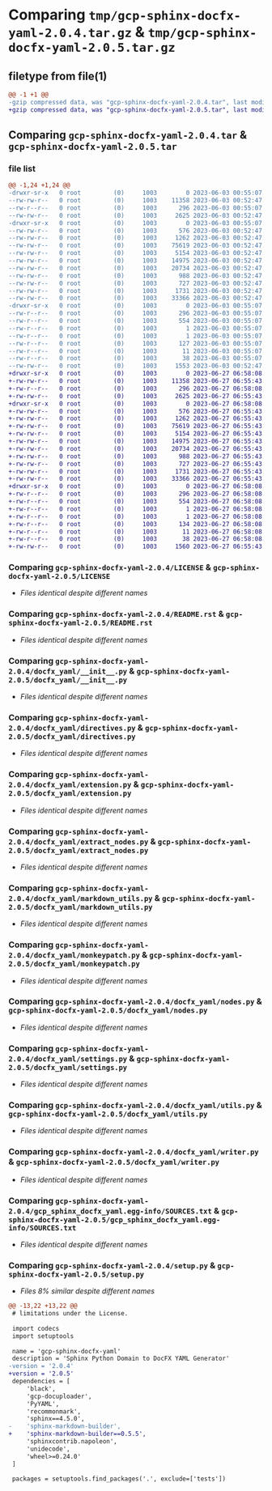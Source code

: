 # Comparing `tmp/gcp-sphinx-docfx-yaml-2.0.4.tar.gz` & `tmp/gcp-sphinx-docfx-yaml-2.0.5.tar.gz`

## filetype from file(1)

```diff
@@ -1 +1 @@
-gzip compressed data, was "gcp-sphinx-docfx-yaml-2.0.4.tar", last modified: Sat Jun  3 00:55:07 2023, max compression
+gzip compressed data, was "gcp-sphinx-docfx-yaml-2.0.5.tar", last modified: Tue Jun 27 06:58:08 2023, max compression
```

## Comparing `gcp-sphinx-docfx-yaml-2.0.4.tar` & `gcp-sphinx-docfx-yaml-2.0.5.tar`

### file list

```diff
@@ -1,24 +1,24 @@
-drwxr-sr-x   0 root         (0)     1003        0 2023-06-03 00:55:07.150530 gcp-sphinx-docfx-yaml-2.0.4/
--rw-rw-r--   0 root         (0)     1003    11358 2023-06-03 00:52:47.000000 gcp-sphinx-docfx-yaml-2.0.4/LICENSE
--rw-r--r--   0 root         (0)     1003      296 2023-06-03 00:55:07.150530 gcp-sphinx-docfx-yaml-2.0.4/PKG-INFO
--rw-rw-r--   0 root         (0)     1003     2625 2023-06-03 00:52:47.000000 gcp-sphinx-docfx-yaml-2.0.4/README.rst
-drwxr-sr-x   0 root         (0)     1003        0 2023-06-03 00:55:07.150530 gcp-sphinx-docfx-yaml-2.0.4/docfx_yaml/
--rw-rw-r--   0 root         (0)     1003      576 2023-06-03 00:52:47.000000 gcp-sphinx-docfx-yaml-2.0.4/docfx_yaml/__init__.py
--rw-rw-r--   0 root         (0)     1003     1262 2023-06-03 00:52:47.000000 gcp-sphinx-docfx-yaml-2.0.4/docfx_yaml/directives.py
--rw-rw-r--   0 root         (0)     1003    75619 2023-06-03 00:52:47.000000 gcp-sphinx-docfx-yaml-2.0.4/docfx_yaml/extension.py
--rw-rw-r--   0 root         (0)     1003     5154 2023-06-03 00:52:47.000000 gcp-sphinx-docfx-yaml-2.0.4/docfx_yaml/extract_nodes.py
--rw-rw-r--   0 root         (0)     1003    14975 2023-06-03 00:52:47.000000 gcp-sphinx-docfx-yaml-2.0.4/docfx_yaml/markdown_utils.py
--rw-rw-r--   0 root         (0)     1003    20734 2023-06-03 00:52:47.000000 gcp-sphinx-docfx-yaml-2.0.4/docfx_yaml/monkeypatch.py
--rw-rw-r--   0 root         (0)     1003      988 2023-06-03 00:52:47.000000 gcp-sphinx-docfx-yaml-2.0.4/docfx_yaml/nodes.py
--rw-rw-r--   0 root         (0)     1003      727 2023-06-03 00:52:47.000000 gcp-sphinx-docfx-yaml-2.0.4/docfx_yaml/settings.py
--rw-rw-r--   0 root         (0)     1003     1731 2023-06-03 00:52:47.000000 gcp-sphinx-docfx-yaml-2.0.4/docfx_yaml/utils.py
--rw-rw-r--   0 root         (0)     1003    33366 2023-06-03 00:52:47.000000 gcp-sphinx-docfx-yaml-2.0.4/docfx_yaml/writer.py
-drwxr-sr-x   0 root         (0)     1003        0 2023-06-03 00:55:07.150530 gcp-sphinx-docfx-yaml-2.0.4/gcp_sphinx_docfx_yaml.egg-info/
--rw-r--r--   0 root         (0)     1003      296 2023-06-03 00:55:07.000000 gcp-sphinx-docfx-yaml-2.0.4/gcp_sphinx_docfx_yaml.egg-info/PKG-INFO
--rw-r--r--   0 root         (0)     1003      554 2023-06-03 00:55:07.000000 gcp-sphinx-docfx-yaml-2.0.4/gcp_sphinx_docfx_yaml.egg-info/SOURCES.txt
--rw-r--r--   0 root         (0)     1003        1 2023-06-03 00:55:07.000000 gcp-sphinx-docfx-yaml-2.0.4/gcp_sphinx_docfx_yaml.egg-info/dependency_links.txt
--rw-r--r--   0 root         (0)     1003        1 2023-06-03 00:55:07.000000 gcp-sphinx-docfx-yaml-2.0.4/gcp_sphinx_docfx_yaml.egg-info/not-zip-safe
--rw-r--r--   0 root         (0)     1003      127 2023-06-03 00:55:07.000000 gcp-sphinx-docfx-yaml-2.0.4/gcp_sphinx_docfx_yaml.egg-info/requires.txt
--rw-r--r--   0 root         (0)     1003       11 2023-06-03 00:55:07.000000 gcp-sphinx-docfx-yaml-2.0.4/gcp_sphinx_docfx_yaml.egg-info/top_level.txt
--rw-r--r--   0 root         (0)     1003       38 2023-06-03 00:55:07.150530 gcp-sphinx-docfx-yaml-2.0.4/setup.cfg
--rw-rw-r--   0 root         (0)     1003     1553 2023-06-03 00:52:47.000000 gcp-sphinx-docfx-yaml-2.0.4/setup.py
+drwxr-sr-x   0 root         (0)     1003        0 2023-06-27 06:58:08.650907 gcp-sphinx-docfx-yaml-2.0.5/
+-rw-rw-r--   0 root         (0)     1003    11358 2023-06-27 06:55:43.000000 gcp-sphinx-docfx-yaml-2.0.5/LICENSE
+-rw-r--r--   0 root         (0)     1003      296 2023-06-27 06:58:08.650907 gcp-sphinx-docfx-yaml-2.0.5/PKG-INFO
+-rw-rw-r--   0 root         (0)     1003     2625 2023-06-27 06:55:43.000000 gcp-sphinx-docfx-yaml-2.0.5/README.rst
+drwxr-sr-x   0 root         (0)     1003        0 2023-06-27 06:58:08.650907 gcp-sphinx-docfx-yaml-2.0.5/docfx_yaml/
+-rw-rw-r--   0 root         (0)     1003      576 2023-06-27 06:55:43.000000 gcp-sphinx-docfx-yaml-2.0.5/docfx_yaml/__init__.py
+-rw-rw-r--   0 root         (0)     1003     1262 2023-06-27 06:55:43.000000 gcp-sphinx-docfx-yaml-2.0.5/docfx_yaml/directives.py
+-rw-rw-r--   0 root         (0)     1003    75619 2023-06-27 06:55:43.000000 gcp-sphinx-docfx-yaml-2.0.5/docfx_yaml/extension.py
+-rw-rw-r--   0 root         (0)     1003     5154 2023-06-27 06:55:43.000000 gcp-sphinx-docfx-yaml-2.0.5/docfx_yaml/extract_nodes.py
+-rw-rw-r--   0 root         (0)     1003    14975 2023-06-27 06:55:43.000000 gcp-sphinx-docfx-yaml-2.0.5/docfx_yaml/markdown_utils.py
+-rw-rw-r--   0 root         (0)     1003    20734 2023-06-27 06:55:43.000000 gcp-sphinx-docfx-yaml-2.0.5/docfx_yaml/monkeypatch.py
+-rw-rw-r--   0 root         (0)     1003      988 2023-06-27 06:55:43.000000 gcp-sphinx-docfx-yaml-2.0.5/docfx_yaml/nodes.py
+-rw-rw-r--   0 root         (0)     1003      727 2023-06-27 06:55:43.000000 gcp-sphinx-docfx-yaml-2.0.5/docfx_yaml/settings.py
+-rw-rw-r--   0 root         (0)     1003     1731 2023-06-27 06:55:43.000000 gcp-sphinx-docfx-yaml-2.0.5/docfx_yaml/utils.py
+-rw-rw-r--   0 root         (0)     1003    33366 2023-06-27 06:55:43.000000 gcp-sphinx-docfx-yaml-2.0.5/docfx_yaml/writer.py
+drwxr-sr-x   0 root         (0)     1003        0 2023-06-27 06:58:08.650907 gcp-sphinx-docfx-yaml-2.0.5/gcp_sphinx_docfx_yaml.egg-info/
+-rw-r--r--   0 root         (0)     1003      296 2023-06-27 06:58:08.000000 gcp-sphinx-docfx-yaml-2.0.5/gcp_sphinx_docfx_yaml.egg-info/PKG-INFO
+-rw-r--r--   0 root         (0)     1003      554 2023-06-27 06:58:08.000000 gcp-sphinx-docfx-yaml-2.0.5/gcp_sphinx_docfx_yaml.egg-info/SOURCES.txt
+-rw-r--r--   0 root         (0)     1003        1 2023-06-27 06:58:08.000000 gcp-sphinx-docfx-yaml-2.0.5/gcp_sphinx_docfx_yaml.egg-info/dependency_links.txt
+-rw-r--r--   0 root         (0)     1003        1 2023-06-27 06:58:08.000000 gcp-sphinx-docfx-yaml-2.0.5/gcp_sphinx_docfx_yaml.egg-info/not-zip-safe
+-rw-r--r--   0 root         (0)     1003      134 2023-06-27 06:58:08.000000 gcp-sphinx-docfx-yaml-2.0.5/gcp_sphinx_docfx_yaml.egg-info/requires.txt
+-rw-r--r--   0 root         (0)     1003       11 2023-06-27 06:58:08.000000 gcp-sphinx-docfx-yaml-2.0.5/gcp_sphinx_docfx_yaml.egg-info/top_level.txt
+-rw-r--r--   0 root         (0)     1003       38 2023-06-27 06:58:08.650907 gcp-sphinx-docfx-yaml-2.0.5/setup.cfg
+-rw-rw-r--   0 root         (0)     1003     1560 2023-06-27 06:55:43.000000 gcp-sphinx-docfx-yaml-2.0.5/setup.py
```

### Comparing `gcp-sphinx-docfx-yaml-2.0.4/LICENSE` & `gcp-sphinx-docfx-yaml-2.0.5/LICENSE`

 * *Files identical despite different names*

### Comparing `gcp-sphinx-docfx-yaml-2.0.4/README.rst` & `gcp-sphinx-docfx-yaml-2.0.5/README.rst`

 * *Files identical despite different names*

### Comparing `gcp-sphinx-docfx-yaml-2.0.4/docfx_yaml/__init__.py` & `gcp-sphinx-docfx-yaml-2.0.5/docfx_yaml/__init__.py`

 * *Files identical despite different names*

### Comparing `gcp-sphinx-docfx-yaml-2.0.4/docfx_yaml/directives.py` & `gcp-sphinx-docfx-yaml-2.0.5/docfx_yaml/directives.py`

 * *Files identical despite different names*

### Comparing `gcp-sphinx-docfx-yaml-2.0.4/docfx_yaml/extension.py` & `gcp-sphinx-docfx-yaml-2.0.5/docfx_yaml/extension.py`

 * *Files identical despite different names*

### Comparing `gcp-sphinx-docfx-yaml-2.0.4/docfx_yaml/extract_nodes.py` & `gcp-sphinx-docfx-yaml-2.0.5/docfx_yaml/extract_nodes.py`

 * *Files identical despite different names*

### Comparing `gcp-sphinx-docfx-yaml-2.0.4/docfx_yaml/markdown_utils.py` & `gcp-sphinx-docfx-yaml-2.0.5/docfx_yaml/markdown_utils.py`

 * *Files identical despite different names*

### Comparing `gcp-sphinx-docfx-yaml-2.0.4/docfx_yaml/monkeypatch.py` & `gcp-sphinx-docfx-yaml-2.0.5/docfx_yaml/monkeypatch.py`

 * *Files identical despite different names*

### Comparing `gcp-sphinx-docfx-yaml-2.0.4/docfx_yaml/nodes.py` & `gcp-sphinx-docfx-yaml-2.0.5/docfx_yaml/nodes.py`

 * *Files identical despite different names*

### Comparing `gcp-sphinx-docfx-yaml-2.0.4/docfx_yaml/settings.py` & `gcp-sphinx-docfx-yaml-2.0.5/docfx_yaml/settings.py`

 * *Files identical despite different names*

### Comparing `gcp-sphinx-docfx-yaml-2.0.4/docfx_yaml/utils.py` & `gcp-sphinx-docfx-yaml-2.0.5/docfx_yaml/utils.py`

 * *Files identical despite different names*

### Comparing `gcp-sphinx-docfx-yaml-2.0.4/docfx_yaml/writer.py` & `gcp-sphinx-docfx-yaml-2.0.5/docfx_yaml/writer.py`

 * *Files identical despite different names*

### Comparing `gcp-sphinx-docfx-yaml-2.0.4/gcp_sphinx_docfx_yaml.egg-info/SOURCES.txt` & `gcp-sphinx-docfx-yaml-2.0.5/gcp_sphinx_docfx_yaml.egg-info/SOURCES.txt`

 * *Files identical despite different names*

### Comparing `gcp-sphinx-docfx-yaml-2.0.4/setup.py` & `gcp-sphinx-docfx-yaml-2.0.5/setup.py`

 * *Files 8% similar despite different names*

```diff
@@ -13,22 +13,22 @@
 # limitations under the License.
 
 import codecs
 import setuptools
 
 name = 'gcp-sphinx-docfx-yaml'
 description = 'Sphinx Python Domain to DocFX YAML Generator'
-version = '2.0.4'
+version = '2.0.5'
 dependencies = [
     'black',
     'gcp-docuploader',
     'PyYAML',
     'recommonmark',
     'sphinx==4.5.0',
-    'sphinx-markdown-builder',
+    'sphinx-markdown-builder==0.5.5',
     'sphinxcontrib.napoleon',
     'unidecode',
     'wheel>=0.24.0'
 ]
 
 packages = setuptools.find_packages('.', exclude=['tests'])
```

